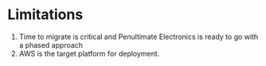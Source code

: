 # Limitations #

1. Time to migrate is critical and Penultimate Electronics is ready to go with a phased approach
2. AWS is the target platform for deployment.
